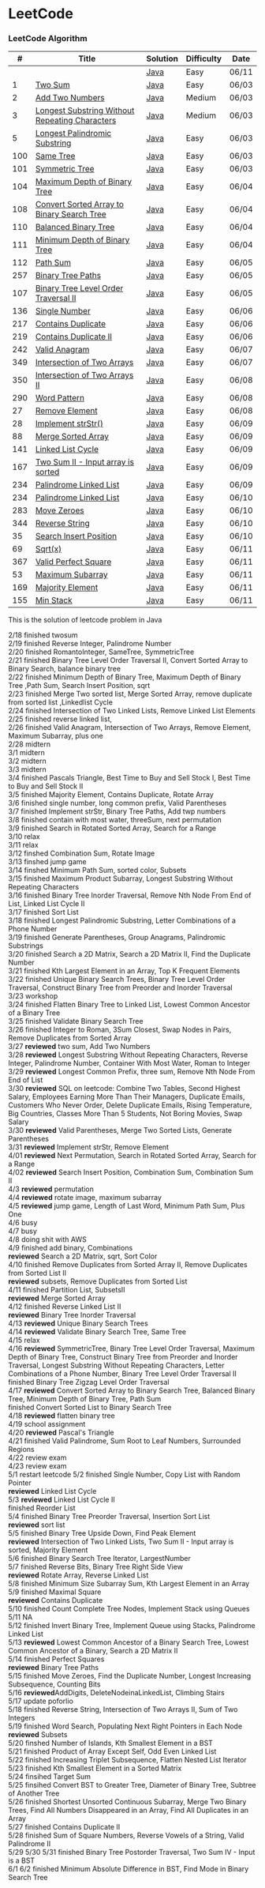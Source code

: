 LeetCode
========

### LeetCode Algorithm

| # | Title | Solution | Difficulty | Date |
|---| ----- | -------- | ---------- |------|
||[]() | [Java]()|Easy|06/11|
|1|[Two Sum](https://leetcode.com/problems/two-sum) | [Java](https://github.com/yoyoy74662000/leetcode/blob/master/src/twosum.java)|Easy|06/03|
|2|[Add Two Numbers](https://leetcode.com/problems/add-two-numbers) | [Java](https://github.com/yoyoy74662000/leetcode/blob/master/src/AddTwoNumbers.java)|Medium|06/03|
|3|[Longest Substring Without Repeating Characters](https://leetcode.com/problems/longest-substring-without-repeating-characters) | [Java](https://github.com/yoyoy74662000/leetcode/blob/master/src/LongestSubstringWithoutRepeatingCharacters.java)|Medium|06/03|
|5|[Longest Palindromic Substring](https://leetcode.com/problems/longest-palindromic-substring) | [Java](https://github.com/yoyoy74662000/leetcode/blob/master/src/LongestPalindromicSubstring.java)|Easy|06/03|
|100|[Same Tree](https://leetcode.com/problems/same-tree) | [Java](https://github.com/yoyoy74662000/leetcode/blob/master/src/SameTree.java)|Easy|06/03|
|101|[Symmetric Tree](https://leetcode.com/problems/symmetric-tree) | [Java](https://github.com/yoyoy74662000/leetcode/blob/master/src/SymmetricTree.java)|Easy|06/03|
|104|[Maximum Depth of Binary Tree](https://leetcode.com/problems/maximum-depth-of-binary-tree) | [Java](https://github.com/yoyoy74662000/leetcode/blob/master/src/MaximumDepthofBinaryTree.java)|Easy|06/04|
|108|[Convert Sorted Array to Binary Search Tree](https://leetcode.com/problems/convert-sorted-array-to-binary-search-tree) | [Java](https://github.com/yoyoy74662000/leetcode/blob/master/src/ConvertSortedArraytoBinarySearchTree.java)|Easy|06/04|
|110|[Balanced Binary Tree](https://leetcode.com/problems/balanced-binary-tree) | [Java](https://github.com/yoyoy74662000/leetcode/blob/master/src/BalancedBinaryTree.java)|Easy|06/04|
|111|[Minimum Depth of Binary Tree](https://leetcode.com/problems/minimum-depth-of-binary-tree) | [Java](https://github.com/yoyoy74662000/leetcode/blob/master/src/MinimumDepthofBinaryTree.java)|Easy|06/04|
|112|[Path Sum](https://leetcode.com/problems/path-sum) | [Java](https://github.com/yoyoy74662000/leetcode/blob/master/src/PathSum.java)|Easy|06/05|
|257|[Binary Tree Paths](https://leetcode.com/problems/binary-tree-paths) | [Java](https://github.com/yoyoy74662000/leetcode/blob/master/src/BinaryTreePaths.java)|Easy|06/05|
|107|[Binary Tree Level Order Traversal II](https://leetcode.com/problems/binary-tree-level-order-traversal-ii) | [Java](https://github.com/yoyoy74662000/leetcode/blob/master/src/BinaryTreeLevelOrderTraversalII.java)|Easy|06/05|
|136|[Single Number](https://leetcode.com/problems/single-number) | [Java](https://github.com/yoyoy74662000/leetcode/blob/master/src/SingleNumber.java)|Easy|06/06|
|217|[Contains Duplicate](https://leetcode.com/problems/contains-duplicate) | [Java](https://github.com/yoyoy74662000/leetcode/blob/master/src/ContainsDuplicate.java)|Easy|06/06|
|219|[Contains Duplicate II](https://leetcode.com/problems/contains-duplicate-ii) | [Java](https://github.com/yoyoy74662000/leetcode/blob/master/src/ContainsDuplicateII.java)|Easy|06/06|
|242|[Valid Anagram](https://leetcode.com/problems/valid-anagram) | [Java](https://github.com/yoyoy74662000/leetcode/blob/master/src/ValidAnagram.java)|Easy|06/07|
|349|[Intersection of Two Arrays](https://leetcode.com/problems/intersection-of-two-arrays) | [Java](https://github.com/yoyoy74662000/leetcode/blob/master/src/ValidAnagram.java)|Easy|06/07|
|350|[Intersection of Two Arrays II](https://leetcode.com/problems/intersection-of-two-arrays-ii) | [Java](https://github.com/yoyoy74662000/leetcode/blob/master/src/IntersectionofTwoArraysII.java)|Easy|06/08|
|290|[Word Pattern](https://leetcode.com/problems/word-pattern) | [Java](https://github.com/yoyoy74662000/leetcode/blob/master/src/WordPattern.java)|Easy|06/08|
|27|[Remove Element](https://leetcode.com/problems/remove-element) | [Java](https://github.com/yoyoy74662000/leetcode/blob/master/src/RemoveElement.java)|Easy|06/08|
|28|[Implement strStr()](https://leetcode.com/problems/implement-strstr) | [Java](https://github.com/yoyoy74662000/leetcode/blob/master/src/ImplementstrStr.java)|Easy|06/09|
|88|[Merge Sorted Array](https://leetcode.com/problems/merge-sorted-array) | [Java](https://github.com/yoyoy74662000/leetcode/blob/master/src/MergeSortedArray.java)|Easy|06/09|
|141|[Linked List Cycle](https://leetcode.com/problems/linked-list-cycle) | [Java](https://github.com/yoyoy74662000/leetcode/blob/master/src/LinkedListCycle.java)|Easy|06/09|
|167|[Two Sum II - Input array is sorted](https://leetcode.com/problems/two-sum-ii-input-array-is-sorted) | [Java](https://github.com/yoyoy74662000/leetcode/blob/master/src/TwoSumIInputarrayissorted.java)|Easy|06/09|
|234|[Palindrome Linked List](https://leetcode.com/problems/palindrome-linked-list) | [Java](https://github.com/yoyoy74662000/leetcode/blob/master/src/PalindromeLinkedList.java)|Easy|06/09|
|234|[Palindrome Linked List](https://leetcode.com/problems/palindrome-linked-list) | [Java](https://github.com/yoyoy74662000/leetcode/blob/master/src/PalindromeLinkedList.java)|Easy|06/10|
|283|[Move Zeroes](https://leetcode.com/problems/move-zeroes) | [Java](https://github.com/yoyoy74662000/leetcode/blob/master/src/MoveZeroes.java)|Easy|06/10|
|344|[Reverse String](https://leetcode.com/problems/reverse-string) | [Java](https://github.com/yoyoy74662000/leetcode/blob/master/src/ReverseString.java)|Easy|06/10|
|35|[Search Insert Position](https://leetcode.com/problems/search-insert-position) | [Java](https://github.com/yoyoy74662000/leetcode/blob/master/src/SearchInsertPosition.java)|Easy|06/10|
|69|[Sqrt(x)](https://leetcode.com/problems/sqrtx) | [Java](https://github.com/yoyoy74662000/leetcode/blob/master/src/Sqrtx.java)|Easy|06/11|
|367|[Valid Perfect Square](https://leetcode.com/problems/valid-perfect-square) | [Java](https://github.com/yoyoy74662000/leetcode/blob/master/src/ValidPerfectSquare.java)|Easy|06/11|
|53|[Maximum Subarray](https://leetcode.com/problems/maximum-subarray) | [Java](https://github.com/yoyoy74662000/leetcode/blob/master/src/MaximumSubarray.java)|Easy|06/11|
|169|[Majority Element](https://leetcode.com/problems/majority-element) | [Java](https://github.com/yoyoy74662000/leetcode/blob/master/src/MajorityElement.java)|Easy|06/11|
|155|[Min Stack](https://leetcode.com/problems/min-stack) | [Java](https://github.com/yoyoy74662000/leetcode/blob/master/src/MinStack.java)|Easy|06/11|
<p>This is the solution of leetcode problem in Java</p>
2/18 finished twosum <br>
2/19 finished Reverse Integer, Palindrome Number<br>
2/20 finished RomantoInteger, SameTree, SymmetricTree<br>
2/21 finished Binary Tree Level Order Traversal II, Convert Sorted Array to Binary Search, balance binary tree<br>
2/22 finished Minimum Depth of Binary Tree, Maximum Depth of Binary Tree ,Path Sum, Search Insert Position, sqrt<br>
2/23 finished Merge Two sorted list, Merge Sorted Array, remove duplicate from sorted list ,Linkedlist Cycle<br>
2/24 finished Intersection of Two Linked Lists, Remove Linked List Elements<br>
2/25 finished reverse linked list, <br>
2/26 finished Valid Anagram, Intersection of Two Arrays, Remove Element, Maximum Subarray, plus one<br>
2/28 midtern<br>
3/1 midtern<br>
3/2 midtern<br>
3/3 midtern<br>
3/4 finished Pascals Triangle, Best Time to Buy and Sell Stock I, Best Time to Buy and Sell Stock II<br>
3/5 finished Majority Element, Contains Duplicate, Rotate Array<br>
3/6 finished single number, long common prefix, Valid Parentheses<br>
3/7 finished Implement strStr, Binary Tree Paths, Add twp numbers<br>
3/8 finished contain with most water, threeSum, next permutation<br>
3/9 finished Search in Rotated Sorted Array, Search for a Range<br>
3/10 relax <br>
3/11 relax <br>
3/12 finshed Combination Sum, Rotate Image<br>
3/13 finshed jump game<br>
3/14 finshed Minimum Path Sum, sorted color, Subsets<br>
3/15 finished Maximum Product Subarray, Longest Substring Without Repeating Characters<br>
3/16 finished Binary Tree Inorder Traversal, Remove Nth Node From End of List, Linked List Cycle II<br>
3/17 finished Sort List<br>
3/18 finished Longest Palindromic Substring, Letter Combinations of a Phone Number<br>
3/19 finished Generate Parentheses, Group Anagrams, Palindromic Substrings<br>
3/20 finished Search a 2D Matrix, Search a 2D Matrix II, Find the Duplicate Number<br>
3/21 finished Kth Largest Element in an Array, Top K Frequent Elements<br>
3/22 finished Unique Binary Search Trees, Binary Tree Level Order Traversal, Construct Binary Tree from Preorder and Inorder Traversal<br>
3/23 workshop<br>
3/24 finished Flatten Binary Tree to Linked List, Lowest Common Ancestor of a Binary Tree<br>
3/25 finished Validate Binary Search Tree<br>
3/26 finished Integer to Roman, 3Sum Closest, Swap Nodes in Pairs, Remove Duplicates from Sorted Array<br>
3/27 <strong>reviewed</strong> two sum, Add Two Numbers<br>
3/28 <strong>reviewed</strong> Longest Substring Without Repeating Characters, Reverse Integer, Palindrome Number, Container With Most Water, Roman to Integer<br>
3/29 <strong>reviewed</strong> Longest Common Prefix, three sum, Remove Nth Node From End of List<br>
3/30 <strong>reviewed</strong> SQL on leetcode: Combine Two Tables, Second Highest Salary, Employees Earning More Than Their Managers, Duplicate Emails, Customers Who Never Order, Delete Duplicate Emails, Rising Temperature, Big Countries, Classes More Than 5 Students, Not Boring Movies, Swap Salary<br>
3/30 <strong>reviewed</strong> Valid Parentheses, Merge Two Sorted Lists, Generate Parentheses<br>
3/31 <strong>reviewed</strong> Implement strStr, Remove Element<br>
4/01 <strong>reviewed</strong> Next Permutation, Search in Rotated Sorted Array, Search for a Range<br>
4/02 <strong>reviewed</strong> Search Insert Position, Combination Sum, Combination Sum II<br>
4/3 <strong>reviewed</strong> permutation<br>
4/4 <strong>reviewed</strong> rotate image, maximum subarray<br>
4/5 <strong>reviewed</strong> jump game, Length of Last Word, Minimum Path Sum, Plus One<br>
4/6 busy<br>
4/7 busy<br>
4/8 doing shit with AWS<br>
4/9 finished add binary, Combinations<br> <strong>reviewed</strong> Search a 2D Matrix, sqrt, Sort Color<br>
4/10 finished Remove Duplicates from Sorted Array II, Remove Duplicates from Sorted List II<br> <strong>reviewed</strong> subsets, Remove Duplicates from Sorted List   <br> 
4/11 finished Partition List, SubsetsII<br> <strong>reviewed</strong> Merge Sorted Array<br>
4/12 finished Reverse Linked List II<br> <strong>reviewed</strong> Binary Tree Inorder Traversal<br>
4/13 <strong>reviewed</strong> Unique Binary Search Trees<br> 
4/14 <strong>reviewed</strong> Validate Binary Search Tree, Same Tree<br>
4/15 relax<br>
4/16 <strong>reviewed</strong> SymmetricTree, Binary Tree Level Order Traversal, Maximum Depth of Binary Tree, Construct Binary Tree from Preorder and Inorder Traversal, Longest Substring Without Repeating Characters, Letter Combinations of a Phone Number, Binary Tree Level Order Traversal II<br>
finished Binary Tree Zigzag Level Order Traversal<br>
4/17 <strong>reviewed</strong> Convert Sorted Array to Binary Search Tree, Balanced Binary Tree, Minimum Depth of Binary Tree, Path Sum<br>
finished Convert Sorted List to Binary Search Tree<br>
4/18 <strong>reviewed</strong> flatten binary tree<br>
4/19 school assignment<br>
4/20 <strong>reviewed</strong> Pascal's Triangle<br>
4/21 finished Valid Palindrome, Sum Root to Leaf Numbers, Surrounded Regions<br>
4/22 review exam<br>
4/23 review exam<br>
5/1 restart leetcode 
5/2 finished Single Number, Copy List with Random Pointer<br>
<strong>reviewed</strong> Linked List Cycle<br>
5/3 <strong>reviewed</strong> Linked List Cycle II<br>
finished Reorder List<br>
5/4 finished Binary Tree Preorder Traversal, Insertion Sort List<br>
<strong>reviewed</strong> sort list<br>
5/5 finished Binary Tree Upside Down, Find Peak Element<br>
<strong>reviewed</strong> Intersection of Two Linked Lists, Two Sum II - Input array is sorted, Majority Element<br>
5/6 finished Binary Search Tree Iterator, LargestNumber<br>
5/7 finished Reverse Bits, Binary Tree Right Side View<br> 
<strong>reviewed</strong> Rotate Array, Reverse Linked List<br>
5/8 finished Minimum Size Subarray Sum, Kth Largest Element in an Array<br>
5/9 finished Maximal Square<br>
<strong>reviewed</strong> Contains Duplicate <br>
5/10 finished Count Complete Tree Nodes, Implement Stack using Queues<br>
5/11 NA<br>
5/12 finished Invert Binary Tree, Implement Queue using Stacks, Palindrome Linked List<br>
5/13 <strong>reviewed</strong> Lowest Common Ancestor of a Binary Search Tree, Lowest Common Ancestor of a Binary, Search a 2D Matrix II<br>
5/14 finished Perfect Squares<br>
<strong>reviewed</strong> Binary Tree Paths<br>
5/15 finished Move Zeroes, Find the Duplicate Number, Longest Increasing Subsequence, Counting Bits<br>
5/16 <strong>reviewed</strong>AddDigits, DeleteNodeinaLinkedList, Climbing Stairs<br>
5/17 update poforlio<br>
5/18 finished Reverse String, Intersection of Two Arrays II, Sum of Two Integers<br>
5/19 finished Word Search, Populating Next Right Pointers in Each Node<br>
<strong>reviewed</strong> Subsets<br>
5/20 finshed Number of Islands, Kth Smallest Element in a BST<br>
5/21 finished Product of Array Except Self, Odd Even Linked List<br>
5/22 finished Increasing Triplet Subsequence, Flatten Nested List Iterator<br>
5/23 finished Kth Smallest Element in a Sorted Matrix<br>
5/24 finsihed Target Sum<br>
5/25 finsihed Convert BST to Greater Tree, Diameter of Binary Tree, Subtree of Another Tree<br>
5/26 finished Shortest Unsorted Continuous Subarray, Merge Two Binary Trees, Find All Numbers Disappeared in an Array, Find All Duplicates in an Array<br>
5/27 finished Contains Duplicate II<br>
5/28 finished Sum of Square Numbers, Reverse Vowels of a String, Valid Palindrome II<br>
5/29
5/30
5/31 finished Binary Tree Postorder Traversal, Two Sum IV - Input is a BST<br>
6/1
6/2 finished Minimum Absolute Difference in BST, Find Mode in Binary Search Tree<br>
